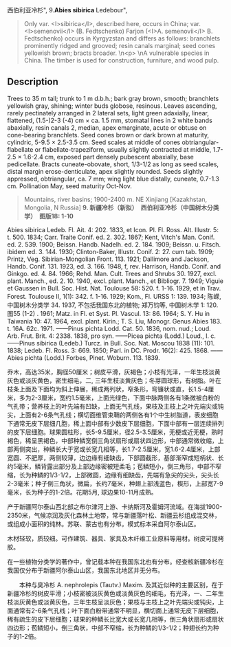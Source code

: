 西伯利亚冷杉",
9.**Abies sibirica** Ledebour",

> Only var. &lt;I&gt;sibirica&lt;/I&gt;, described here, occurs in China; var. &lt;I&gt;semenovii&lt;/I&gt; (B. Fedtschenko) Farjon (&lt;I&gt;A. semenovii&lt;/I&gt; B. Fedtschenko) occurs in Kyrgyzstan and differs as follows: branchlets prominently ridged and grooved; resin canals marginal; seed cones yellowish brown; bracts broader.&#x0D;\n&lt;p&gt;&#x0D;\nA vulnerable species in China. The timber is used for construction, furniture, and wood pulp.

## Description
Trees to 35 m tall; trunk to 1 m d.b.h.; bark gray brown, smooth; branchlets yellowish gray, shining; winter buds globose, resinous. Leaves ascending, rarely pectinately arranged in 2 lateral sets, light green adaxially, linear, flattened, (1.5-)2-3 (-4) cm ×  ca. 1.5 mm, stomatal lines in 2 white bands abaxially, resin canals 2, median, apex emarginate, acute or obtuse on cone-bearing branchlets. Seed cones brown or dark brown at maturity, cylindric, 5-9.5 ×  2.5-3.5 cm. Seed scales at middle of cones obtriangular-flabellate or flabellate-trapeziform, usually slightly contracted at middle, 1.7-2.5 ×  1.6-2.4 cm, exposed part densely pubescent abaxially, base pedicellate. Bracts cuneate-obovate, short, 1/3-1/2 as long as seed scales, distal margin erose-denticulate, apex slightly rounded. Seeds slightly appressed, obtriangular, ca. 7 mm; wing light blue distally, cuneate, 0.7-1.3 cm. Pollination May, seed maturity Oct-Nov.

> Mountains, river basins; 1900-2400 m. NE Xinjiang [Kazakhstan, Mongolia, N Russia]
**9. 新疆冷杉（新拟）　西伯利亚冷杉（中国树木分类学）　图版18: 1-10**

Abies sibirica Ledeb. Fl. Ait. 4: 202. 1833, et Icon. Pl. Fl. Ross. Alt. Illustr. 5: t. 500. 1834; Carr. Traite Conif. ed. 2. 302. 1867; Kent, Vitch's Man. Conif. ed. 2. 539. 1900; Beissn. Handb. Nadelh. ed. 2. 184. 1909; Beissn. u. Fitsch. ibidem ed. 3. 144. 1930; Clinton-Baker, Illustr. Conif. 2: 27. cum tab. 1909; Printz, Veg. Sibirian-Mongolian Front. 113. 1921; Dallimore and Jackson, Handb. Conif. 131. 1923, ed. 3. 166. 1948, f, rev. Harrison, Handb. Conif. and Ginkgo. ed. 4. 84. 1966; Rehd. Man. Cult. Trees and Shrubs 30. 1927, excl. plant. Manch., ed. 2. 10. 1940, excl. plant. Manch., et Bibliogr. 7. 1949; Viguie et Gaussen in Bull. Soc. Hist. Nat. Toulouse 58: 520. f. 1-16. 1929, et in Trav. Forest. Toulouse Ⅱ, 1(1): 342. f. 1-16. 1929; Kom., Fl. URSS 1: 139. 1934; 陈嵘, 中国树木分类学 34. 1937, 不包括我国东北的植物; 郑万钧等, 中国树木学 1: 120. 图55 (1-2) . 1961; Matz. in Fl. et Syst. Pl. Vascul. 13: 86. 1964; S. Y. Hu in Taiwania 10: 47. 1964, excl. plant. Kirin.; T. S. Liu, Monogr. Genus Abies 183. t. 16A. 62c. 1971. ——Pinus pichta Lodd. Cat. 50. 1836, nom. nud.; Loud. Arb. Frut. Brit. 4: 2338. 1838, pro syn. ——Picea pichta (Lodd.) Loud., l. c. ——Pinus sibirica (Ledeb.) Turcz. in Bull. Soc. Nat. Moscou 1838 (11): 101. 1838; Ledeb. Fl. Ross. 3: 669. 1850; Parl. in DC. Prodr. 16(2): 425. 1868. ——Abies pichta (Lodd.) Forbes, Pinet. Woburn. 113. 1839.

乔木，高达35米，胸径50厘米；树皮平滑，灰褐色；小枝有光泽，一年生枝淡黄灰色或淡灰黄色，密生细毛，二, 三年生枝淡黄灰色；冬芽圆球形，有树脂。叶在枝条上面及下面均为斜上伸展，稀成两列状，窄条形，弯镰状或直，长1.5-4厘米，多为2-3厘米，宽约1.5毫米，上面光绿色，下面中脉两侧各有1条微被白粉的气孔带；营养枝上的叶先端有凹缺，上面无气孔线，果枝及主枝上之叶先端尖或钝尖，上面有2-6条气孔线；横切面维管束鞘的两侧各有1个中生树脂道，表皮细胞下通常无皮下层细几胞，稀上面中部有少数皮下层细胞，下面中部有一层连续排列的皮下层细胞。球果圆柱形，长5-9.5厘米，径2.5-3.5厘米，无梗或近无梗，熟时褐色，稀呈黑褐色，中部种鳞宽倒三角状扇形或扇状四边形，中部通常微收缩，上部两侧突出，种鳞长大于宽或长宽几相等，长1.7-2.5厘米，宽1.6-2.4厘米，上部宽圆、不肥厚，两侧较薄，边边缘有细缺齿，下部圆截形，基部渐窄成短柄状、长约5毫米，鳞背露出部分及上部边缘密被短柔毛；苞鳞短小，倒三角形，中部不窄缩，长为种鳞的1/3-1/2，上部微圆，边缘有细缺齿，先端有急尖的尖头，尖头长2-3毫米；种子倒三角状，微扁，长约7毫米，种翅上部浅蓝色，楔形，上部宽7-9毫米，长为种子的1-2倍。花期5月, 球边果10-11月成熟。

产于新疆阿尔泰山西北部之布尔津河上游、卡纳斯河及霍姆河流域。在海拔1900-2350米，气候凉润及灰化森林土地带，常与新疆落叶松、新疆云杉组成混交林，或组成小面积的纯林。苏联、蒙古也有分布。模式标本采自阿尔泰山区。

木材轻软，质较细。可作建筑、器具、家具及木纤维工业原料等用材。树皮可提栲胶。

在一些植物分类学的著作中，曾记载本种在我国东北也有分布。经查核新疆冷杉在我国仅分布于新疆阿尔泰山山区，我国东北地区并无分布。
<p style='text-indent:28px'>本种与臭冷杉 A. nephrolepis (Tautv.) Maxim. 及其近似种的主要区别，在于新疆冷杉的树皮平滑；小枝密被淡灰黄色或淡黄灰色的细毛，有光泽，一、二年生枝淡灰黄色或淡黄灰色，三年生枝呈淡灰色；果枝与主枝上之叶先端尖或钝尖，上面通常有2-6条气孔线；叶下面白粉带通常不明显，横切面上通常无皮下层细胞，稀有疏生的皮下层细胞；球果的种鳞长比宽大或长宽几相等，倒三角状扇形或扇状四边形；苞鳞短小，倒三角状，中部不窄缩，长为种鳞的1/3-1/2；种翅长约为种子的1-2倍。
